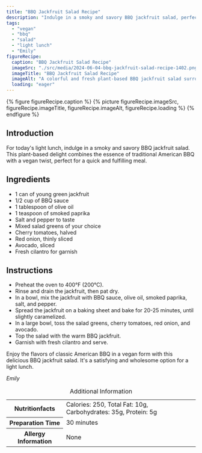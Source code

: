 ```yaml
---
title: "BBQ Jackfruit Salad Recipe"
description: "Indulge in a smoky and savory BBQ jackfruit salad, perfect for a light lunch. This vegan twist on classic American BBQ is quick, fulfilling, and bursting with flavor."
tags:
  - "vegan"
  - "bbq"
  - "salad"
  - "light lunch"
  - "Emily"
figureRecipe: 
  caption: "BBQ Jackfruit Salad Recipe"
  imageSrc: "./src/media/2024-06-04-bbq-jackfruit-salad-recipe-1402.png"
  imageTitle: "BBQ Jackfruit Salad Recipe"
  imageAlt: "A colorful and fresh plant-based BBQ jackfruit salad surrounded by vibrant salad greens, cherry tomatoes, red onions, and avocado slices on a simple, elegant table setting."
  loading: "eager"
---
```


{% figure figureRecipe.caption %}
{% picture figureRecipe.imageSrc, figureRecipe.imageTitle, figureRecipe.imageAlt, figureRecipe.loading %}
{% endfigure %}

## Introduction

For today's light lunch, indulge in a smoky and savory BBQ jackfruit salad. This plant-based delight combines the essence of traditional American BBQ with a vegan twist, perfect for a quick and fulfilling meal.

## Ingredients

- 1 can of young green jackfruit
- 1/2 cup of BBQ sauce
- 1 tablespoon of olive oil
- 1 teaspoon of smoked paprika
- Salt and pepper to taste
- Mixed salad greens of your choice
- Cherry tomatoes, halved
- Red onion, thinly sliced
- Avocado, sliced
- Fresh cilantro for garnish

## Instructions

- Preheat the oven to 400°F (200°C).
- Rinse and drain the jackfruit, then pat dry.
- In a bowl, mix the jackfruit with BBQ sauce, olive oil, smoked paprika, salt, and pepper.
- Spread the jackfruit on a baking sheet and bake for 20-25 minutes, until slightly caramelized.
- In a large bowl, toss the salad greens, cherry tomatoes, red onion, and avocado.
- Top the salad with the warm BBQ jackfruit.
- Garnish with fresh cilantro and serve.

Enjoy the flavors of classic American BBQ in a vegan form with this delicious BBQ jackfruit salad. It's a satisfying and wholesome option for a light lunch.

*Emily*

<table><caption class='sr-only'>Additional Information</caption><tr><th>Nutritionfacts</th><td>Calories: 250, Total Fat: 10g, Carbohydrates: 35g, Protein: 5g&nbsp;</td></tr><tr><th>Preparation Time</th><td>30 minutes&nbsp;</td></tr><tr><th>Allergy Information</th><td>None&nbsp;</td></tr></table>

